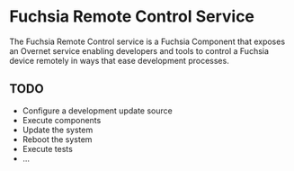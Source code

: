 # Fuchsia Remote Control Service

The Fuchsia Remote Control service is a Fuchsia Component that exposes an
Overnet service enabling developers and tools to control a Fuchsia device
remotely in ways that ease development processes.

## TODO

* Configure a development update source
* Execute components
* Update the system
* Reboot the system
* Execute tests
* ...
